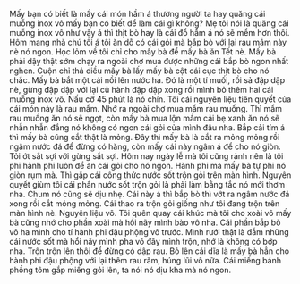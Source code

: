 Mấy bạn có biết là mấy cái món hầm á thường người ta hay quăng cái muỗng inox vô mấy bạn có biết để làm cái gì không? Mẹ tôi nói là quăng cái muỗng inox vô như vậy á thì thịt bò hay là cái đồ hầm á nó sẽ mềm hơn thôi. Hôm mang nhà chú tôi á tôi ăn dỗ có cái gỏi mà bắp bò với lại rau mầm này nè nó ngon. Học lỏm về tôi chỉ cho mấy bà để mấy bà ăn Tết nè. Mấy bà phải dậy thật sớm chạy ra ngoài chợ mua được những cái bắp bò ngon nhất nghen. Cuộn chỉ thả diều mấy bà lấy mấy bà cột cái cục thịt bò cho nó chắc. Mấy bà bắt một cái nồi lên nước ha. Đó là một tí muối, rồi sả đập dập nè, gừng đập dập với lại củ hành đập dập xong rồi mình bỏ thêm hai cái muỗng inox vô. Nấu cỡ 45 phút là nó chín. Tôi cái nguyên liệu tiên quyết của cái món này là rau mầm. Nhớ ra ngoài chợ mua mầm rau muống. Thì mầm rau muống ăn nó sẽ ngọt, còn mấy bà mua lộn mầm cải bẹ xanh ăn nó sẽ nhẫn nhẫn đắng nó không có ngon cái gỏi của mình đâu nha. Bắp cải tím á thì mấy bà cũng cắt thật là mỏng. Đây thì mấy bà là cắt ra mỏng mỏng rồi ngâm nước đá để đừng có hăng, còn mấy cái này ngâm á để cho nó giòn. Tỏi ớt sắt sợi với gừng sắt sợi. Hôm nay ngày lễ mà tôi cũng rảnh nên là tôi phi hành phi luôn để ăn cái gỏi cho nó ngon. Hành phi mà mấy bà tự phi nó giòn rụm mà. Thì gắp cái công thức nước sốt trộn gỏi trên màn hình. Nguyên quyết giùm tôi cái phần nước sốt trộn gỏi là phải làm bằng tắc nó mới thơm nha. Chum nó cũng sẽ dịu nhẹ. Cái này á thì bắp bò thì vớt ra ngâm nước đá xong rồi cắt mỏng mỏng. Cái thao ra trộn gỏi giống như tôi đang trộn trên màn hình nè. Nguyên liệu vô. Tôi quên quay cái khúc mà tôi cho xoài vô mấy bà cũng nhớ cho phần xoài mà hồi nãy mình bào vô nha. Cái phần bắp bò vô ha mình cho tí hành phi đậu phộng vô trước. Mình rưới thật là đẫm những cái nước sốt mà hồi nãy mình pha vô đây mình trộn, nhớ là không có bớp nha. Trộn trộn lên thôi để đừng có dập rau. Bỏ lên cái dĩa là mấy bà hẳn cho hành phi đậu phộng với lại thêm rau răm, húng lũi vô nữa. Cái miếng bánh phồng tôm gắp miếng gỏi lên, ta nói nó dịu kha mà nó ngon.